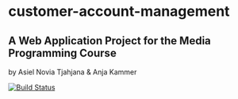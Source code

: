 # customer-account-management
## A Web Application Project for the Media Programming Course 

by Asiel Novia Tjahjana & Anja Kammer
  
  [![Build Status](https://travis-ci.org/tjahjana/customer-account-management.svg?branch=master)](https://travis-ci.org/tjahjana/customer-account-management)